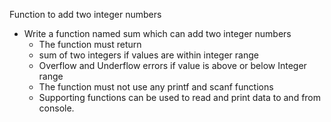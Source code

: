 Function to add two integer numbers
  * Write a function named sum which can add two integer numbers
      * The function must return
      * sum of two integers if values are within integer range
      * Overflow and Underflow errors if value is above or below Integer range
      * The function must not use any printf and scanf functions
      * Supporting functions can be used to read and print data to and from console.
